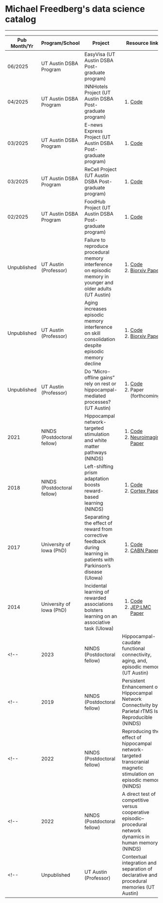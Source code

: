 # Michael Freedberg's data science catalog

---

| Pub Month/Yr | Program/School              | Project                                                                                                                | Resource link                                                                                                                                                                                                                                        | 
| ------------ | --------------------------- | ---------------------------------------------------------------------------------------------------------------------- | ---------------------------------------------------------------------------------------------------------------------------------------------------------------------------------------------------------------------------------------------------- | 
| 06/2025      | UT Austin DSBA Program      | EasyVisa (UT Austin DSBA Post-graduate program)                                                                        |          |
| 04/2025      | UT Austin DSBA Program      | INNHotels Project (UT Austin DSBA Post-graduate program)                                                               | <ol><li> [Code](https://github.com/mfreedberg84/INNHotels_DSBA_Projects)</li></ol>                                                                                                                                                                   |              
| 03/2025      | UT Austin DSBA Program      | E-news Express Project (UT Austin DSBA Post-graduate program)                                                          | <ol><li> [Code](https://github.com/mfreedberg84/E-news_Express_DSBA_Project)</li></ol>                                                                                                                                                               |
| 03/2025      | UT Austin DSBA Program      | ReCell Project (UT Austin DSBA Post-graduate program)                                                                  | <ol><li> [Code](https://github.com/mfreedberg84/ReCell_DSBA_Project)</li></ol>                                                                                                                                                                       |
| 02/2025      | UT Austin DSBA Program      | FoodHub Project (UT Austin DSBA Post-graduate program)                                                                 | <ol><li> [Code](https://github.com/mfreedberg84/FoodHub_DSBA_Project)</li></ol>                                                                                                                                                                      |
| Unpublished  | UT Austin (Professor)       | Failure to reproduce procedural memory interference on episodic memory in younger and older adults (UT Austin)         | <ol><li> [Code](https://www.openicpsr.org/openicpsr/project/207361/version/V2/view) </li><li>[Biorxiv Paper](https://www.biorxiv.org/content/10.1101/2024.10.17.618844v1)</li></ol>                                                                  |
| Unpublished  | UT Austin (Professor)       | Aging increases episodic memory interference on skill consolidation despite episodic memory decline                    | <ol><li> [Code](https://www.openicpsr.org/openicpsr/project/208584/version/V1/view) </li><li>[Biorxiv Paper](forthcoming)</li></ol>                                                                                                                  | 
| Unpublished  | UT Austin (Professor)       | Do “Micro-offline gains” rely on rest or hippocampal-mediated processes? (UT Austin)                                   | <ol><li> [Code](https://github.com/mfreedberg84/Micro-offline_gains_and_rest) </li><li>Paper (forthcoming)</li></ol>                                                                                                                                 |
| 2021         | NINDS (Postdoctoral fellow) | Hippocampal network-targeted stimulation and white matter pathways (NINDS)                                             | <ol><li> [Code](https://github.com/mfreedberg84/Hippocampal_Stimulation_and_FA) </li><li>[Neuroimaging Paper](https://www.sciencedirect.com/science/article/pii/S1053811921004766)</li></ol>                                                         | 
| 2018         | NINDS (Postdoctoral fellow) | Left-shifting prism adaptation boosts reward-based learning (NINDS)                                                    | <ol><li> [Code](https://github.com/mfreedberg84/Prism_adaptation_and_reward_learning) </li><li>[Cortex Paper](https://www.sciencedirect.com/science/article/abs/pii/S0010945218303216)</li></ol>                                                     |
| 2017         | University of Iowa (PhD)    | Separating the effect of reward from corrective feedback during learning in patients with Parkinson’s disease (UIowa)  | <ol><li> [Code](https://github.com/mfreedberg84/Parkinsons_and_reward) </li><li>[CABN Paper](https://link.springer.com/article/10.3758/s13415-017-0505-0)</li></ol>                                                                                  | 
| 2014         | University of Iowa (PhD)    | Incidental learning of rewarded associations bolsters learning on an associative task (UIowa)                          | <ol><li> [Code](https://github.com/mfreedberg84/Incidental_Rewarded_Learning) </li><li>[JEP:LMC Paper](https://psycnet.apa.org/record/2015-51319-001)</li></ol>                                                                                      |
<!-- | 2023         | NINDS (Postdoctoral fellow) | Hippocampal-caudate functional connectivity, aging, and, episodic memory (UT Austin)                                   | <ol><li> [Code](https://github.com/mfreedberg84/Hippocampal_caudate_balance_and_episodic_memory) </li><li>[Neuropsychologia Paper](https://www.sciencedirect.com/science/article/abs/pii/S0028393223002579)</li></ol>                                |-->
<!-- | 2019         | NINDS (Postdoctoral fellow) | Persistent Enhancement of Hippocampal Network Connectivity by Parietal rTMS Is Reproducible (NINDS)                    | <ol><li> [Code](https://github.com/mfreedberg84/Hippocampal_network-targeted_stimulation_and_functional_connectivity) </li><li>[eNeuro Paper](https://www.eneuro.org/content/6/5/eneuro.0129-19.2019.abstract)</li></ol>                             |-->
<!-- | 2022         | NINDS (Postdoctoral fellow) | Reproducing the effect of hippocampal network-targeted transcranial magnetic stimulation on episodic memory (NINDS)    | <ol><li> [Code](https://github.com/mfreedberg84/Hippocampal_network-targeted_stimulation_and_episodic_memory) </li><li>[BBR Paper](https://www.sciencedirect.com/science/article/abs/pii/S0166432821005957)</li></ol>                                |-->
<!-- | 2022         | NINDS (Postdoctoral fellow) | A direct test of competitive versus cooperative episodic–procedural network dynamics in human memory (NINDS)           | <ol><li> [Code](https://github.com/mfreedberg84/A_direct_test_of_cooperation/competition_between_memory_systems) </li><li>[Cerebral Cortex Paper](https://academic.oup.com/cercor/article/32/21/4715/6519536#377548975)</li></ol>                    |-->
<!-- | Unpublished  |  UT Austin (Professor)      | Contextual integration and separation of declarative and procedural memories (UT Austin)                               | <ol><li> [Code]([https://github.com/mfreedberg84/Micro-offline_gains_and_rest](https://github.com/mfreedberg84/Declarative_Procedural_Contextual_Integration) </li><li>Paper (forthcoming)</li></ol>                                                 |--> 






